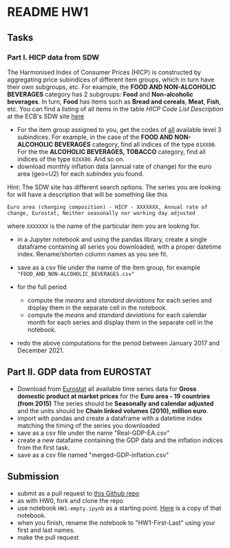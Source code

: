 # README HW1

## Tasks

### Part I. HICP data from SDW

The Harmonised Index of Consumer Prices (HICP) is constructed by aggregating price subindices of different item groups, which in turn have their own subgroups, etc. For example, the __FOOD AND NON-ALCOHOLIC BEVERAGES__ category has 2 subgroups: __Food__ and __Non-alcoholic beverages__. In turn, __Food__ has items such as __Bread and cereals__, __Meat__, __Fish__, etc. You can find a listing of all items in the table _HICP Code List Description_ at the ECB's SDW site [here](https://sdw.ecb.europa.eu/datastructure.do?conceptMnemonic=ICP_ITEM&datasetinstanceid=122#cl)

* For the item group assigned to you, get the codes of <u>all</u> available level 3 subindices. For example, in the case of the __FOOD AND NON-ALCOHOLIC BEVERAGES__ category, find all indices of the type `01XX00`. For the the __ALCOHOLIC BEVERAGES, TOBACCO__ category, find all indices of the type `02XX00`. And so on.
* download monthly inflation data (annual rate of change) for the euro area (geo=U2) for each subindex you found.

Hint: The SDW site has different search options. The series you are looking for will have a description that will be something like this

`Euro area (changing composition) - HICP - XXXXXXX, Annual rate of change, Eurostat, Neither seasonally nor working day adjusted`

where `XXXXXXX` is the name of the particular item you are looking for.

* in a Jupyter notebook and using the pandas library, create a single dataframe containing all series you downloaded, with a proper datetime index. Rename/shorten column names as you see fit.

* save as a csv file under the name of the item group, for example `"FOOD_AND_NON-ALCOHOLIC_BEVERAGES.csv"`
* for the full period

    * compute the _means_ and _standard deviations_ for each series and display them in the separate cell in the notebook.
    * compute the _means_ and _standard deviations_ for each calendar month for each series and display them in the separate cell in the notebook.

 * redo the above computations for the period between January 2017 and December 2021. 


## Part II. GDP data from EUROSTAT

* Download from [Eurostat](https://ec.europa.eu/eurostat) all available time series data for __Gross domestic product at market prices__ for the __Euro area - 19 countries (from 2015)__
The series should be __Seasonally and calendar adjusted__ and the units should be __Chain linked volumes (2010), million euro__.
* import with pandas and create a dataframe with a datetime index matching the timing of the series you downloaded
* save as a csv file under the name "Real-GDP-EA.csv"
* create a new datafame containing the GDP data and the inflation indices from the first task.
* save as a csv file named "merged-GDP-inflation.csv"

## Submission

* submit as a pull request to [this Github repo](https://github.com/niskrev/econ108-hw1)
* as with HW0, fork and clone the repo
* use notebook `HW1-empty.ipynb` as a starting point. [Here](./HW1-empty.ipynb) is a copy of that notebook. 
* when you finish, rename the notebook to "HW1-First-Last" using your first and last names.
* make the pull request